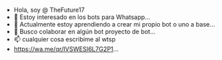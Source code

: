 - Hola, soy @ TheFuture17
- 👀 Estoy interesado en los bots para Whatsapp...
- 🌱 Actualmente estoy aprendiendo a crear mi propio bot o uno a base...
- 💞️ Busco colaborar en algún bot proyecto de bot...
- 📫 cualquier cosa escribime al wtsp
- https://wa.me/qr/IVSWESI6L7G2P1...

<!---
TheFuture17/TheFuture17 is a ✨ special ✨ repository because its `README.md` (this file) appears on your GitHub profile.
You can click the Preview link to take a look at your changes.
--->
